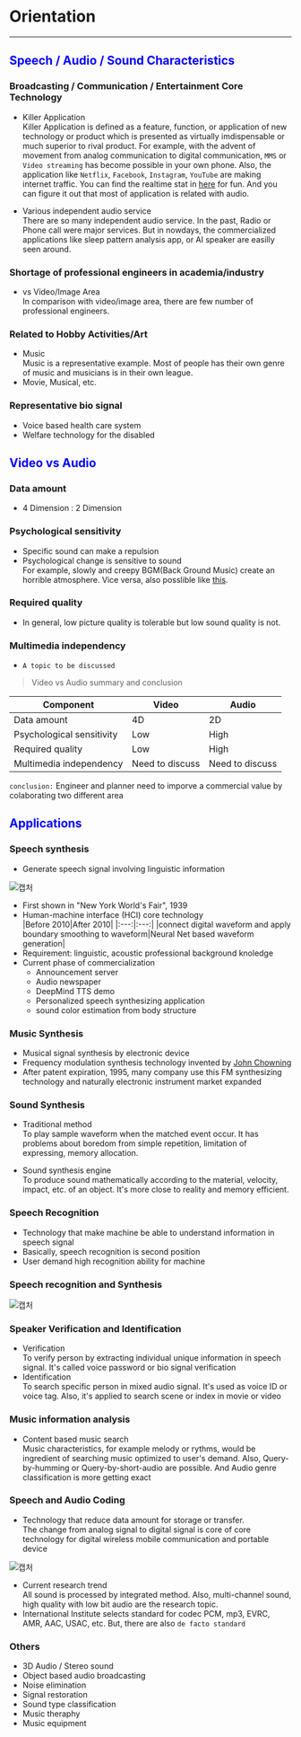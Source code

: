 # Orientation
----
## <span style="color: blue;">Speech / Audio / Sound Characteristics</span>

### Broadcasting / Communication / Entertainment Core Technology 
- Killer Application  
  Killer Application is defined as a feature, function, or application of new technology or product which is presented as virtually imdispensable or much superior to rival product. For example, with the advent of movement from analog communication to digital communication, `MMS` or `Video streaming` has become possible in your own phone. Also, the application like `Netflix`, `Facebook`, `Instagram`, `YouTube` are making internet traffic. You can find the realtime stat in [here](https://www.internetlivestats.com/) for fun. And you can figure it out that most of application is related with audio.

- Various independent audio service  
  There are so many independent audio service. In the past, Radio or Phone call were major services. But in nowdays, the commercialized applications like sleep pattern analysis app, or AI speaker are easilly seen around.

### Shortage of professional engineers in academia/industry
- vs Video/Image Area  
  In comparison with video/image area, there are few number of professional engineers.

### Related to Hobby Activities/Art
- Music  
  Music is a representative example. Most of people has their own genre of music and musicians is in their own league.
- Movie, Musical, etc.

### Representative bio signal
- Voice based health care system
- Welfare technology for the disabled

## <span style="color: blue;">Video vs Audio</span>

### Data amount 
- 4 Dimension : 2 Dimension

### Psychological sensitivity
- Specific sound can make a repulsion
- Psychological change is sensitive to sound  
  For example, slowly and creepy BGM(Back Ground Music) create an horrible atmosphere. Vice versa, also posslible like [this](https://youtu.be/ghNci2gUpSk).

### Required quality
- In general, low picture quality is tolerable but low sound quality is not.

### Multimedia independency
- `A topic to be discussed`

> Video vs Audio summary and conclusion

|Component|Video|Audio|
|---|---|---|
|Data amount|4D|2D|
|Psychological sensitivity|Low|High|
|Required quality|Low|High|
|Multimedia independency|Need to discuss| Need to discuss|

`conclusion:` Engineer and planner need to imporve a commercial value by colaborating two different area

## <span style="color: blue;">Applications</span>
### Speech synthesis
- Generate speech signal involving linguistic information
  
![캡처](https://user-images.githubusercontent.com/49026408/89806744-81e14400-db72-11ea-9d89-c9b2482be526.JPG)

- First shown in "New York World's Fair", 1939
- Human-machine interface (HCI) core technology  
  |Before 2010|After 2010|
  |:---:|:---:|
  |connect digital waveform and apply boundary smoothing to waveform|Neural Net based waveform generation|
- Requirement: linguistic, acoustic professional background knoledge
- Current phase of commercialization  
  * Announcement server
  * Audio newspaper
  * DeepMind TTS demo
  * Personalized speech synthesizing application
  * sound color estimation from body structure

### Music Synthesis
- Musical signal synthesis by electronic device
- Frequency modulation synthesis technology invented by [John Chowning](https://en.wikipedia.org/wiki/John_Chowning)
- After patent expiration, 1995, many company use this FM synthesizing technology and naturally electronic instrument market expanded

### Sound Synthesis
- Traditional method  
  To play sample waveform when the matched event occur. It has problems about boredom from simple repetition, limitation of expressing, memory allocation.

- Sound synthesis engine  
  To produce sound mathematically according to the material, velocity, impact, etc. of an object. It's more close to reality and memory efficient.

### Speech Recognition
- Technology that make machine be able to understand information in speech signal
- Basically, speech recognition is second position
- User demand high recognition ability for machine

### Speech recognition and Synthesis
![캡처](https://user-images.githubusercontent.com/49026408/89809449-87d92400-db76-11ea-8cae-a0b3a04c819a.JPG)

### Speaker Verification and Identification
- Verification  
  To verify person by extracting individual unique information in speech signal. It's called voice password or bio signal verification
- Identification  
  To search specific person in mixed audio signal. It's used as voice ID or voice tag. Also, it's applied to search scene or index in movie or video

### Music information analysis
- Content based music search  
  Music characteristics, for example melody or rythms, would be ingredient of searching music optimized to user's demand. Also, Query-by-humming or Query-by-short-audio are possible. And Audio genre classification is more getting exact

### Speech and Audio Coding
- Technology that reduce data amount for storage or transfer.  
  The change from analog signal to digital signal is core of core technology for digital wireless mobile communication and portable device  
  
![캡처](https://user-images.githubusercontent.com/49026408/89812430-18196800-db7b-11ea-9be4-78c9049825aa.JPG)
- Current research trend  
  All sound is processed by integrated method. Also, multi-channel sound, high quality with low bit audio are the research topic.
- International Institute selects standard for codec
  PCM, mp3, EVRC, AMR, AAC, USAC, etc. But, there are also `de facto standard`

### Others
- 3D Audio / Stereo sound
- Object based audio broadcasting
- Noise elimination
- Signal restoration
- Sound type classification
- Music theraphy
- Music equipment